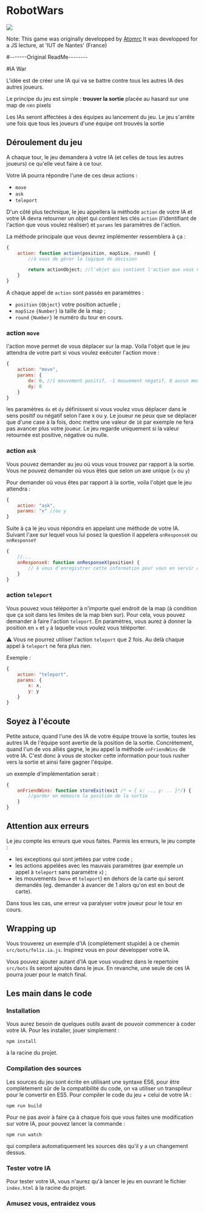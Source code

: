 # RobotWars

![](http://i.giphy.com/qoxM1gi6i0V9e.gif)

Note: This game was originally developped by [Atomrc](https://github.com/atomrc)
It was developped for a JS lecture, at 'IUT de Nantes' (France)


#-------Original ReadMe--------

#IA War

L'idée est de créer une IA qui va se battre contre tous les autres IA des autres joueurs.

Le principe du jeu est simple : **trouver la sortie** placée au hasard sur une map de `n`x`n` pixels

Les IAs seront affectées à des équipes au lancement du jeu. Le jeu s'arrête une fois que tous les joueurs d'une équipe ont trouvés la sortie

## Déroulement du jeu

A chaque tour, le jeu demandera à votre IA (et celles de tous les autres joueurs) ce qu'elle veut faire à ce tour.

Votre IA pourra répondre l'une de ces deux actions : 

- `move`
- `ask`
- `teleport`

D'un côté plus technique, le jeu appellera la méthode `action` de votre IA et votre IA devra retourner un objet qui contient les clés `action` (l'identifiant de l'action que vous voulez réaliser) et `params` les paramètres de l'action.

La méthode principale que vous devrez implémenter ressemblera à ça :

```javascript
{
    action: function action(position, mapSize, round) {
        //à vous de gérer la logique de décision

        return actionObject; //l'objet qui contient l'action que vous voulez exécuter
    }
}
```

A chaque appel de `action` sont passés en paramètres :

- `position` `{Object}` votre position actuelle ;
- `mapSize` `{Number}` la taille de la map ;
- `round` `{Number}` le numéro du tour en cours.

### action `move`

l'action move permet de vous déplacer sur la map. Voila l'objet que le jeu attendra de votre part si vous voulez exécuter l'action move :

```javascript
{
    action: "move",
    params: {
        dx: 0, //1 mouvement positif, -1 mouvement négatif, 0 aucun mouvement sur cet axe
        dy: 0
    }
}
```

les paramètres `dx` et `dy` définissent si vous voulez vous déplacer dans le sens positif ou négatif selon l'axe x ou y. Le joueur ne peux que se déplacer que d'une case à la fois, donc mettre une valeur de `10` par exemple ne fera pas avancer plus votre joueur. Le jeu regarde uniquement si la valeur retournée est positive, négative ou nulle.

### action `ask`

Vous pouvez demander au jeu où vous vous trouvez par rapport à la sortie. Vous ne pouvez demander où vous êtes que selon un axe unique (`x` ou `y`)

Pour demander où vous êtes par rapport à la sortie, voila l'objet que le jeu attendra : 

```javascript
{
    action: "ask",
    params: "x" //ou y
}
```

Suite à ça le jeu vous répondra en appelant une méthode de votre IA. Suivant l'axe sur lequel vous lui posez la question il appelera `onResponseX` ou `onResponseY`

```javascript
{
    //...
    onResponseX: function onResponseX(position) {
        // à vous d'enregistrer cette information pour vous en servir au prochain tour
    }
}
```

### action `teleport`

Vous pouvez vous téléporter à n'importe quel endroit de la map (à condition que ça soit dans les limites de la map bien sur). Pour cela, vous pouvez demander à faire l'action `teleport`. En paramètres, vous aurez à donner la position en `x` et `y` à laquelle vous voulez vous téléporter.

⚠ Vous ne pourrez utiliser l'action `teleport` que 2 fois. Au delà chaque appel à `teleport` ne fera plus rien.

Exemple : 

```javascript
{
    action: "teleport",
    params: {
        x: x,
        y: y
    }
}
```

## Soyez à l'écoute

Petite astuce, quand l'une des IA de votre équipe trouve la sortie, toutes les autres IA de l'équipe sont avertie de la position de la sortie. 
Concrètement, quand l'un de vos alliés gagne, le jeu appel la méthode `onFriendWins` de votre IA. C'est donc à vous de stocker cette information pour tous rusher vers la sortie et ainsi faire gagner l'équipe. 

un exemple d'implémentation serait : 

```javascript
{
    onFriendWins: function storeExit(exit /* = { x: .., y: .. }*/) {
        //garder en mémoire la position de la sortie
    }
}
```

## Attention aux erreurs

Le jeu compte les erreurs que vous faites. Parmis les erreurs, le jeu compte : 

- les exceptions qui sont jettées par votre code ;
- les actions appelées avec les mauvais paramètres (par exemple un appel à `teleport` sans paramètre `x`) ;
- les mouvements (`move` et `teleport`) en dehors de la carte qui seront demandés (eg. demander à avancer de 1 alors qu'on est en bout de carte).

Dans tous les cas, une erreur va paralyser votre joueur pour le tour en cours.

## Wrapping up

Vous trouverez un exemple d'IA (complétement stupide) à ce chemin `src/bots/felix.ia.js`. Inspirez vous en pour développer votre IA.

Vous pouvez ajouter autant d'IA que vous voudrez dans le repertoire `src/bots` ils seront ajoutés dans le jeux. En revanche, une seule de ces IA pourra jouer pour le match final.

## Les main dans le code

### Installation

Vous aurez besoin de quelques outils avant de pouvoir commencer à coder votre IA. Pour les installer, jouer simplement :

    npm install

à la racine du projet.

### Compilation des sources

Les sources du jeu sont écrite en utilisant une syntaxe ES6, pour être complétement sûr de la compatibilité du code, on va utiliser un transpileur pour le convertir en ES5. Pour compiler le code du jeu + celui de votre IA :

    npm run build

Pour ne pas avoir à faire ça à chaque fois que vous faites une modification sur votre IA, pour pouvez lancer la commande :

    npm run watch

qui compilera automatiquement les sources dès qu'il y a un changement dessus.

### Tester votre IA

Pour tester votre IA, vous n'aurez qu'à lancer le jeu en ouvrant le fichier `index.html` à la racine du projet.

### Amusez vous, entraidez vous
